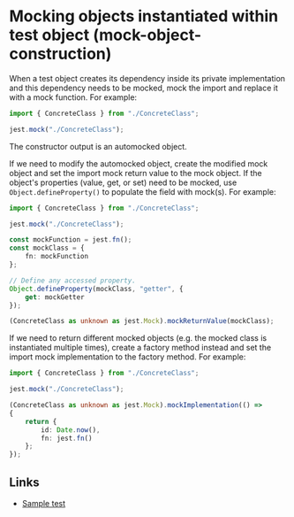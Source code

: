 # Mocking objects instantiated within test object (mock-object-construction)

When a test object creates its dependency inside its private implementation and this dependency needs to be mocked, mock the import and replace it with a mock function. For example:
```typescript
import { ConcreteClass } from "./ConcreteClass";

jest.mock("./ConcreteClass");
```

The constructor output is an automocked object.

If we need to modify the automocked object, create the modified mock object and set the import mock return value to the mock object. If the object's properties (value, get, or set) need to be mocked, use `Object.defineProperty()` to populate the field with mock(s). For example:
```typescript
import { ConcreteClass } from "./ConcreteClass";

jest.mock("./ConcreteClass");

const mockFunction = jest.fn();
const mockClass = {
    fn: mockFunction
};

// Define any accessed property.
Object.defineProperty(mockClass, "getter", {
    get: mockGetter
});

(ConcreteClass as unknown as jest.Mock).mockReturnValue(mockClass);
```

If we need to return different mocked objects (e.g. the mocked class is instantiated multiple times), create a factory method instead and set the import mock implementation to the factory method. For example:
```typescript
import { ConcreteClass } from "./ConcreteClass";

jest.mock("./ConcreteClass");

(ConcreteClass as unknown as jest.Mock).mockImplementation(() =>
{
    return {
        id: Date.now(),
        fn: jest.fn()
    };
});
```

## Links

* [Sample test](mock-object-construction.spec.ts)
